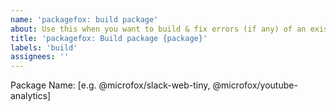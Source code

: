 ```yaml
---
name: 'packagefox: build package'
about: Use this when you want to build & fix errors (if any) of an existing package.
title: 'packagefox: Build package {package}'
labels: 'build'
assignees: ''
---
```


Package Name: [e.g. @microfox/slack-web-tiny, @microfox/youtube-analytics]
